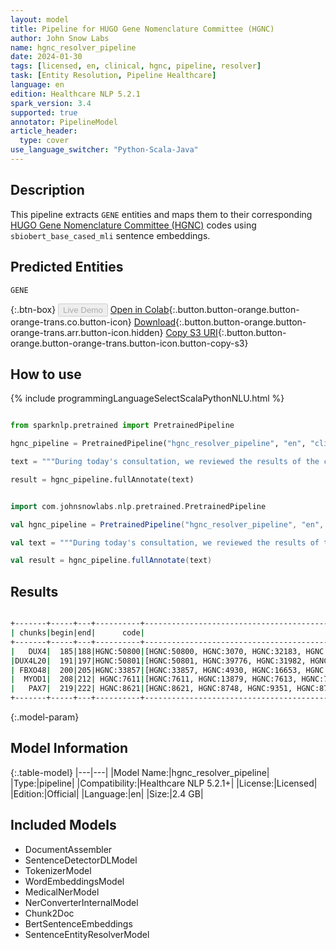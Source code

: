 ```yaml
---
layout: model
title: Pipeline for HUGO Gene Nomenclature Committee (HGNC)
author: John Snow Labs
name: hgnc_resolver_pipeline
date: 2024-01-30
tags: [licensed, en, clinical, hgnc, pipeline, resolver]
task: [Entity Resolution, Pipeline Healthcare]
language: en
edition: Healthcare NLP 5.2.1
spark_version: 3.4
supported: true
annotator: PipelineModel
article_header:
  type: cover
use_language_switcher: "Python-Scala-Java"
---
```


## Description

This pipeline extracts `GENE` entities and maps them to their corresponding [HUGO Gene Nomenclature Committee (HGNC)](https://www.nlm.nih.gov/research/umls/sourcereleasedocs/current/HGNC/index.html) codes using `sbiobert_base_cased_mli` sentence embeddings.

## Predicted Entities

`GENE`


{:.btn-box}
<button class="button button-orange" disabled>Live Demo</button>
[Open in Colab](https://colab.research.google.com/github/JohnSnowLabs/spark-nlp-workshop/blob/master/healthcare-nlp/07.0.Pretrained_Clinical_Pipelines.ipynb){:.button.button-orange.button-orange-trans.co.button-icon}
[Download](https://s3.amazonaws.com/auxdata.johnsnowlabs.com/clinical/models/hgnc_resolver_pipeline_en_5.2.1_3.4_1706635360103.zip){:.button.button-orange.button-orange-trans.arr.button-icon.hidden}
[Copy S3 URI](s3://auxdata.johnsnowlabs.com/clinical/models/hgnc_resolver_pipeline_en_5.2.1_3.4_1706635360103.zip){:.button.button-orange.button-orange-trans.button-icon.button-copy-s3}

## How to use



<div class="tabs-box" markdown="1">
{% include programmingLanguageSelectScalaPythonNLU.html %}
  
```python

from sparknlp.pretrained import PretrainedPipeline

hgnc_pipeline = PretrainedPipeline("hgnc_resolver_pipeline", "en", "clinical/models")

text = """During today's consultation, we reviewed the results of the comprehensive genetic analysis performed on the patient. This analysis uncovered complex interactions between several genes: DUX4, DUX4L20, FBXO48, MYOD1, and PAX7. These findings are significant as they provide new understanding of the molecular pathways that are involved in muscle differentiation and may play a role in the development and progression of muscular dystrophies in this patient."""

result = hgnc_pipeline.fullAnnotate(text)

```
```scala

import com.johnsnowlabs.nlp.pretrained.PretrainedPipeline

val hgnc_pipeline = PretrainedPipeline("hgnc_resolver_pipeline", "en", "clinical/models")

val text = """During today's consultation, we reviewed the results of the comprehensive genetic analysis performed on the patient. This analysis uncovered complex interactions between several genes: DUX4, DUX4L20, FBXO48, MYOD1, and PAX7. These findings are significant as they provide new understanding of the molecular pathways that are involved in muscle differentiation and may play a role in the development and progression of muscular dystrophies in this patient."""

val result = hgnc_pipeline.fullAnnotate(text)

```
</div>

## Results

```bash

+-------+-----+---+----------+--------------------------------------------------+--------------------------------------------------+--------------------------------------------------+
| chunks|begin|end|      code|                                         all_codes|                                       resolutions|                                     all_distances|
+-------+-----+---+----------+--------------------------------------------------+--------------------------------------------------+--------------------------------------------------+
|   DUX4|  185|188|HGNC:50800|[HGNC:50800, HGNC:3070, HGNC:32183, HGNC:38686,...|[DUX4 [double homeobox 4], DUSP4 [dual specific...|[0.0000, 0.0210, 0.0221, 0.0239, 0.0276, 0.0302...|
|DUX4L20|  191|197|HGNC:50801|[HGNC:50801, HGNC:39776, HGNC:31982, HGNC:26230...|[DUX4L20 [double homeobox 4 like 20 (pseudogene...|[0.0000, 0.0696, 0.0698, 0.0744, 0.0756, 0.0767...|
| FBXO48|  200|205|HGNC:33857|[HGNC:33857, HGNC:4930, HGNC:16653, HGNC:13114,...|[FBXO48 [F-box protein 48], ZBTB48 [zinc finger...|[0.0000, 0.0495, 0.0503, 0.0510, 0.0601, 0.0593...|
|  MYOD1|  208|212| HGNC:7611|[HGNC:7611, HGNC:13879, HGNC:7613, HGNC:7582, H...|[MYOD1 [myogenic differentiation 1], MYO1H [myo...|[0.0000, 0.0614, 0.0634, 0.0634, 0.0696, 0.0709...|
|   PAX7|  219|222| HGNC:8621|[HGNC:8621, HGNC:8748, HGNC:9351, HGNC:8792, HG...|[PAX7 [paired box 7], PCSK7 [proprotein convert...|[0.0000, 0.1042, 0.1036, 0.1046, 0.1056, 0.1053...|
+-------+-----+---+----------+--------------------------------------------------+--------------------------------------------------+--------------------------------------------------+

```

{:.model-param}
## Model Information

{:.table-model}
|---|---|
|Model Name:|hgnc_resolver_pipeline|
|Type:|pipeline|
|Compatibility:|Healthcare NLP 5.2.1+|
|License:|Licensed|
|Edition:|Official|
|Language:|en|
|Size:|2.4 GB|

## Included Models

- DocumentAssembler
- SentenceDetectorDLModel
- TokenizerModel
- WordEmbeddingsModel
- MedicalNerModel
- NerConverterInternalModel
- Chunk2Doc
- BertSentenceEmbeddings
- SentenceEntityResolverModel
